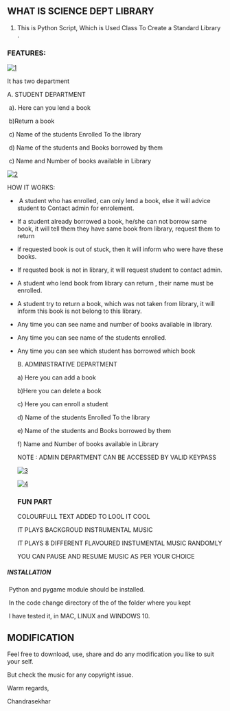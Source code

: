 ## WHAT IS SCIENCE DEPT LIBRARY

1. This is Python Script, Which is Used Class To Create a Standard Library .



### FEATURES:

<a href="https://ibb.co/rZ8bpdj"><img src="https://i.ibb.co/xM9mgFk/1.png" alt="1" border="0"></a>



It has two department 

 A. STUDENT DEPARTMENT

​     a). Here can you lend a book 

​     b)Return a book

​      c) Name of the students Enrolled To the library

​     d) Name of the students and Books borrowed by them

​     c) Name and Number of books available in Library

<a href="https://ibb.co/VgK2HQW"><img src="https://i.ibb.co/gSnzvPM/2.png" alt="2" border="0"></a>



HOW IT WORKS:

- ​           A student who has enrolled, can only lend a book, else it will advice student to Contact admin for enrolement. 

- If a student already borrowed a book, he/she can not borrow same book, it will tell them they have same book from library, request them to return

- if requested book is out of stuck, then it will inform who were have these books.

- If requsted book is not in library, it will request student to contact admin.

- A student who lend book from library can return , their name must be enrolled.

- A student try to return a book, which was not taken from library, it will inform this book is not belong to this library.

- Any time you can see name and number of books available in library.

- Any time you can see name of the students enrolled.

- Any time you can see which student has borrowed which book

  

  B. ADMINISTRATIVE DEPARTMENT

  a) Here you can add a book 

  b)Here you can delete a book

  c) Here you can enroll a student

  d) Name of the students Enrolled To the library

  e) Name of the students and Books borrowed by them

  f) Name and Number of books available in Library

  

  NOTE : ADMIN DEPARTMENT CAN BE ACCESSED BY VALID KEYPASS

  <a href="https://ibb.co/cXNCft7"><img src="https://i.ibb.co/Kz9L473/3.png" alt="3" border="0"></a>

  <a href="https://ibb.co/qJq6jwh"><img src="https://i.ibb.co/xF9ZLQw/4.png" alt="4" border="0"></a>

  

  ### FUN PART

  COLOURFULL TEXT ADDED TO LOOL IT COOL

  IT PLAYS BACKGROUD INSTRUMENTAL MUSIC 

  IT PLAYS 8 DIFFERENT FLAVOURED INSTUMENTAL MUSIC RANDOMLY

  YOU CAN PAUSE AND RESUME MUSIC AS PER YOUR CHOICE



#####      INSTALLATION

​      Python and pygame module should be installed.

​      In the code change directory of the of the folder where you kept

​      I have tested it, in MAC, LINUX and WINDOWS 10.

   

   ## MODIFICATION

Feel free to download, use, share and do any modification you like to suit your self.

But check the music for any copyright issue. 



Warm regards,

Chandrasekhar



